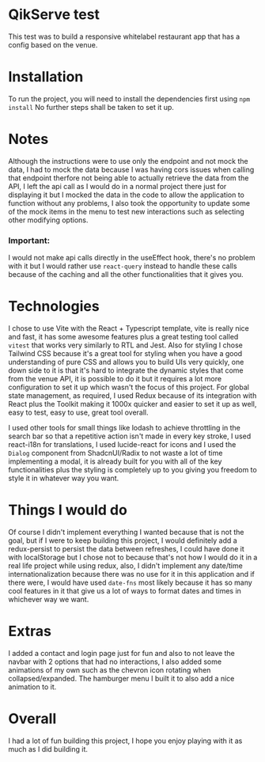 # QikServe test

This test was to build a responsive whitelabel restaurant app that has a config based on the venue.

# Installation

To run the project, you will need to install the dependencies first using `npm install`
No further steps shall be taken to set it up.

# Notes

Although the instructions were to use only the endpoint and not mock the data, I had to mock the data because I was having cors issues when calling that endpoint therfore not being able to actually retrieve the data from the API, I left the api call as I would do in a normal project there just for displaying it but I mocked the data in the code to allow the application to function without any problems, I also took the opportunity to update some of the mock items in the menu to test new interactions such as selecting other modifying options.
### Important: 
I would not make api calls directly in the useEffect hook, there's no problem with it but I would rather use `react-query` instead to handle these calls because of the caching and all the other functionalities that it gives you.

# Technologies

I chose to use Vite with the React + Typescript template, vite is really nice and fast, it has some awesome features plus a great testing tool called `vitest` that works very similarly to RTL and Jest.
Also for styling I chose Tailwind CSS because it's a great tool for styling when you have a good understanding of pure CSS and allows you to build UIs very quickly, one down side to it is that it's hard to integrate the dynamic styles that come from the venue API, it is possible to do it but it requires a lot more configuration to set it up which wasn't the focus of this project.
For global state management, as required, I used Redux because of its integration with React plus the Toolkit making it 1000x quicker and easier to set it up as well, easy to test, easy to use, great tool overall.

I used other tools for small things like lodash to achieve throttling in the search bar so that a repetitive action isn't made in every key stroke, I used react-i18n for translations, I used lucide-react for icons and I used the `Dialog` component from ShadcnUI/Radix to not waste a lot of time implementing a modal, it is already built for you with all of the key functionalities plus the styling is completely up to you giving you freedom to style it in whatever way you want.

# Things I would do

Of course I didn't implement everything I wanted because that is not the goal, but if I were to keep building this project, I would definitely add a redux-persist to persist the data between refreshes, I could have done it with localStorage but I chose not to because that's not how I would do it in a real life project while using redux, also, I didn't implement any date/time internationalization because there was no use for it in this application and if there were, I would have used `date-fns` most likely because it has so many cool features in it that give us a lot of ways to format dates and times in whichever way we want.

# Extras

I added a contact and login page just for fun and also to not leave the navbar with 2 options that had no interactions, I also added some animations of my own such as the chevron icon rotating when collapsed/expanded. The hamburger menu I built it to also add a nice animation to it.

# Overall

I had a lot of fun building this project, I hope you enjoy playing with it as much as I did building it.
